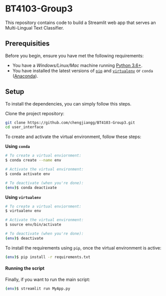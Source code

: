 # BT4103-Group3

<!-- Project description -->
This repository contains code to build a Streamlit web app that serves an Multi-Lingual Text Classifier.

## Prerequisities

Before you begin, ensure you have met the following requirements:

* You have a _Windows/Linux/Mac_ machine running [Python 3.6+](https://www.python.org/).
* You have installed the latest versions of [`pip`](https://pip.pypa.io/en/stable/installing/) and [`virtualenv`](https://virtualenv.pypa.io/en/stable/installation/) or `conda` ([Anaconda](https://www.anaconda.com/distribution/)).


## Setup

To install the dependencies, you can simply follow this steps.

Clone the project repository:
```bash
git clone https://github.com/chengjiangg/BT4103-Group3.git
cd user_interface
```

To create and activate the virtual environment, follow these steps:

**Using `conda`**

```bash
# To create a virtual enviornment:
$ conda create --name env

# Activate the virtual environment:
$ conda activate env

# To deactivate (when you're done):
(env)$ conda deactivate
```

**Using `virtualenv`**

```bash
# To create a virtual enviornment:
$ virtualenv env

# Activate the virtual environment:
$ source env/bin/activate

# To deactivate (when you're done):
(env)$ deactivate
```

To install the requirements using `pip`, once the virtual environment is active:
```bash
(env)$ pip install -r requirements.txt
```

#### Running the script

Finally, if you want to run the main script:
```bash
(env)$ streamlit run MyApp.py
```
